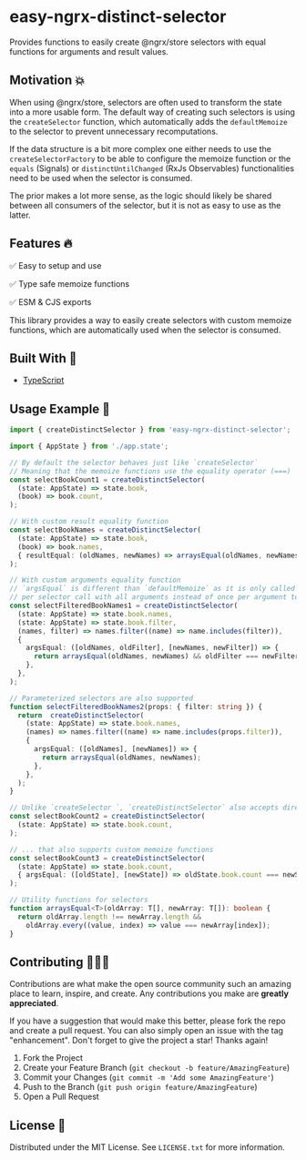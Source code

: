 # easy-ngrx-distinct-selector

Provides functions to easily create @ngrx/store selectors with equal functions for arguments and result values.

## Motivation 💥

When using @ngrx/store, selectors are often used to transform the state into a more usable form.
The default way of creating such selectors is using the `createSelector` function, which automatically adds the `defaultMemoize` to the selector to prevent unnecessary recomputations.

If the data structure is a bit more complex one either needs to use the `createSelectorFactory` to be able to configure the memoize function or the `equals` (Signals) or `distinctUntilChanged` (RxJs Observables) functionalities need to be used when the selector is consumed.

The prior makes a lot more sense, as the logic should likely be shared between all consumers of the selector, but it is not as easy to use as the latter.

## Features 🔥

✅ Easy to setup and use

✅ Type safe memoize functions

✅ ESM & CJS exports

This library provides a way to easily create selectors with custom memoize functions, which are automatically used when the selector is consumed.

## Built With 🔧

- [TypeScript](https://www.typescriptlang.org/)

## Usage Example 🚀

```ts
import { createDistinctSelector } from 'easy-ngrx-distinct-selector';

import { AppState } from './app.state';

// By default the selector behaves just like `createSelector`
// Meaning that the memoize functions use the equality operator (===)
const selectBookCount1 = createDistinctSelector(
  (state: AppState) => state.book,
  (book) => book.count,
);

// With custom result equality function
const selectBookNames = createDistinctSelector(
  (state: AppState) => state.book,
  (book) => book.names,
  { resultEqual: (oldNames, newNames) => arraysEqual(oldNames, newNames) },
);

// With custom arguments equality function
// `argsEqual` is different than `defaultMemoize` as it is only called once
// per selector call with all arguments instead of once per argument to improve type safety
const selectFilteredBookNames1 = createDistinctSelector(
  (state: AppState) => state.book.names,
  (state: AppState) => state.book.filter,
  (names, filter) => names.filter((name) => name.includes(filter)),
  {
    argsEqual: ([oldNames, oldFilter], [newNames, newFilter]) => {
      return arraysEqual(oldNames, newNames) && oldFilter === newFilter;
    },
  },
);

// Parameterized selectors are also supported
function selectFilteredBookNames2(props: { filter: string }) {
  return  createDistinctSelector(
    (state: AppState) => state.book.names,
    (names) => names.filter((name) => name.includes(props.filter)),
    {
      argsEqual: ([oldNames], [newNames]) => {
        return arraysEqual(oldNames, newNames);
      },
    },
  );
}

// Unlike `createSelector `, `createDistinctSelector` also accepts direct projection of the state
const selectBookCount2 = createDistinctSelector(
  (state: AppState) => state.book.count,
);

// ... that also supports custom memoize functions
const selectBookCount3 = createDistinctSelector(
  (state: AppState) => state.book.count,
  { argsEqual: ([oldState], [newState]) => oldState.book.count === newState.book.count },
);

// Utility functions for selectors
function arraysEqual<T>(oldArray: T[], newArray: T[]): boolean {
  return oldArray.length !== newArray.length &&
    oldArray.every((value, index) => value === newArray[index]);
}

```

## Contributing 🧑🏻‍💻

Contributions are what make the open source community such an amazing place to learn, inspire, and create. Any contributions you make are **greatly appreciated**.

If you have a suggestion that would make this better, please fork the repo and create a pull request. You can also simply open an issue with the tag "enhancement".
Don't forget to give the project a star! Thanks again!

1. Fork the Project
2. Create your Feature Branch (`git checkout -b feature/AmazingFeature`)
3. Commit your Changes (`git commit -m 'Add some AmazingFeature'`)
4. Push to the Branch (`git push origin feature/AmazingFeature`)
5. Open a Pull Request

## License 🔑

Distributed under the MIT License. See `LICENSE.txt` for more information.
